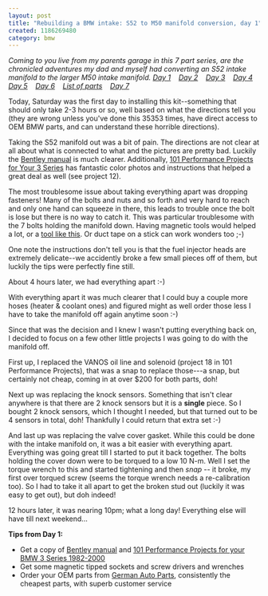 ```yaml
---
layout: post
title: "Rebuilding a BMW intake: S52 to M50 manifold conversion, day 1"
created: 1186269480
category: bmw
---
```

<em>Coming to you live from my parents garage in this 7 part series, are the chronicled adventures my dad and myself had converting an S52 intake manifold to the larger M50 intake manifold.
<a href="http://tedserbinski.com/2007/08/04/rebuilding-bmw-intake-s52-m50-intake-manifold-conversion-day-1">Day 1</a>&nbsp;&nbsp;&nbsp; <a href="http://tedserbinski.com/2007/08/11/rebuilding-bmw-intake-s52-m50-intake-manifold-conversion-day-2">Day 2</a>&nbsp;&nbsp;&nbsp; <a href="http://tedserbinski.com/2007/08/17/rebuilding-bmw-intake-s52-m50-intake-manifold-conversion-day-3">Day 3</a>&nbsp;&nbsp;&nbsp; <a href="http://tedserbinski.com/2007/08/18/rebuilding-bmw-intake-s52-m50-intake-manifold-conversion-day-4">Day 4</a>&nbsp;&nbsp;&nbsp; <a href="http://tedserbinski.com/2007/08/23/rebuilding-bmw-intake-s52-m50-intake-manifold-conversion-day-5">Day 5</a>&nbsp;&nbsp;&nbsp; <a href="http://tedserbinski.com/2007/08/30/rebuilding-bmw-intake-s52-m50-intake-manifold-conversion-day-6">Day 6</a>&nbsp;&nbsp;&nbsp; <a href="http://tedserbinski.com/2007/08/31/rebuilding-bmw-intake-s52-m50-intake-manifold-conversion-list-parts">List of parts</a>&nbsp;&nbsp;&nbsp; <a href="http://tedserbinski.com/2007/09/17/rebuilding-bmw-intake-s52-m50-intake-manifold-conversion-day-7">Day 7</a></em>

Today, Saturday was the first day to installing this kit--something that should only take 2-3 hours or so, well based on what the directions tell you (they are wrong unless you've done this 35353 times, have direct access to OEM BMW parts, and can understand these horrible directions).

Taking the S52 manifold out was a bit of pain. The directions are not clear at all about what is connected to what and the pictures are pretty bad. Luckily the <a href="http://www.bentleypublishers.com/product.htm?code=b398">Bentley manual</a> is much clearer. Additionally, <a href="http://www.pelicanparts.com/catalog/shopcart/BOOK/POR_BOOK_101pro_pg3.htm">101 Performance Projects for Your 3 Series</a> has fantastic color photos and instructions that helped a great deal as well (see project 12).

The most troublesome issue about taking everything apart was dropping fasteners! Many of the bolts and nuts and so forth and very hard to reach and only one hand can squeeze in there, this leads to trouble once the bolt is lose but there is no way to catch it. This was particular troublesome with the 7 bolts holding the manifold down. Having magnetic tools would helped a lot, or a <a href="http://www.sears.com/sr/javasr/product.do?cat=Mechanics+Tools&pid=00946946000&vertical=TOOL&subcat=Automotive+Specialty+Tools&BV_UseBVCookie=Yes">tool like this</a>. Or duct tape on a stick can work wonders too ;-)

One note the instructions don't tell you is that the fuel injector heads are extremely delicate--we accidently broke a few small pieces off of them, but luckily the tips were perfectly fine still.

About 4 hours later, we had everything apart :-)

With everything apart it was much clearer that I could buy a couple more hoses (heater & coolant ones) and figured might as well order those less I have to take the manifold off again anytime soon :-)

Since that was the decision and I knew I wasn't putting everything back on, I decided to focus on a few other little projects I was going to do with the manifold off.

First up, I replaced the VANOS oil line and solenoid (project 18 in 101 Performance Projects), that was a snap to replace those---a snap, but certainly not cheap, coming in at over $200 for both parts, doh!

Next up was replacing the knock sensors. Something that isn't clear anywhere is that there are 2 knock sensors but it is a <strong>single</strong> piece. So I bought 2 knock sensors, which I thought I needed, but that turned out to be 4 sensors in total, doh! Thankfully I could return that extra set :-)

And last up was replacing the valve cover gasket. While this could be done with the intake manifold on, it was a bit easier with everything apart. Everything was going great till I started to put it back together. The bolts holding the cover down were to be torqued to a low 10 N-m. Well I set the torque wrench to this and started tightening and then *snap* -- it broke, my first over torqued screw (seems the torque wrench needs a re-calibration too). So I had to take it all apart to get the broken stud out (luckily it was easy to get out), but doh indeed!

12 hours later, it was nearing 10pm; what a long day! Everything else will have till next weekend...

<strong>Tips from Day 1:</strong>
<ul>
<li>Get a copy of <a href="http://www.bentleypublishers.com/product.htm?code=b398">Bentley manual</a> and <a href="http://www.pelicanparts.com/catalog/shopcart/BOOK/POR_BOOK_101pro_pg3.htm">101 Performance Projects for your BMW 3 Series 1982-2000</a></li>
<li>Get some magnetic tipped sockets and screw drivers and wrenches</li>
<li>Order your OEM parts from <a href="http://www.germanautoparts.com/">German Auto Parts</a>, consistently the cheapest parts, with superb customer service
</ul>
